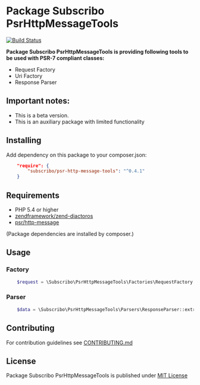 # Package Subscribo PsrHttpMessageTools

[![Build Status](https://travis-ci.org/Subscribo/psr-http-message-tools.svg?branch=master)](https://travis-ci.org/Subscribo/psr-http-message-tools)

**Package Subscribo PsrHttpMessageTools is providing following tools to be used with PSR-7 compliant classes:**
- Request Factory
- Uri Factory
- Response Parser

## Important notes:

- This is a beta version.
- This is an auxiliary package with limited functionality

## Installing

Add dependency on this package to your composer.json:
```json
    "require": {
        "subscribo/psr-http-message-tools": "^0.4.1"
    }
```

## Requirements

* PHP 5.4 or higher
* [zendframework/zend-diactoros](https://packagist.org/packages/zendframework/zend-diactoros)
* [psr/http-message](https://packagist.org/packages/psr/http-message)

(Package dependencies are installed by composer.)

## Usage

### Factory

```php
    $request = \Subscribo\PsrHttpMessageTools\Factories\RequestFactory::make($uri, $data);
```

### Parser

```php
    $data = \Subscribo\PsrHttpMessageTools\Parsers\ResponseParser::extractDataFromResponse($response);
```

## Contributing

For contribution guidelines see [CONTRIBUTING.md](CONTRIBUTING.md)

## License

Package Subscribo PsrHttpMessageTools is published under [MIT License](http://opensource.org/licenses/MIT)
